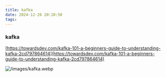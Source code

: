 ```yaml
---
title: kafka
date: 2024-12-26 20:10:50
tags:
---
```


### kafka

[https://towardsdev.com/kafka-101-a-beginners-guide-to-understanding-kafka-2cd797864614](https://towardsdev.com/kafka-101-a-beginners-guide-to-understanding-kafka-2cd797864614)

![/images/kafka.webp](/images/kafka.webp)
